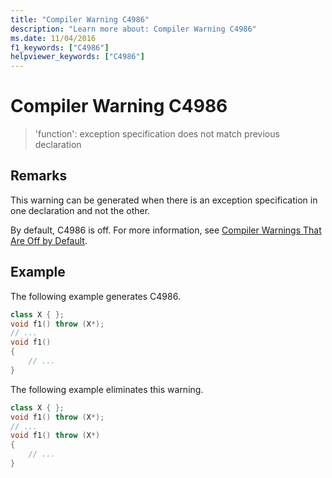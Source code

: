 ```yaml
---
title: "Compiler Warning C4986"
description: "Learn more about: Compiler Warning C4986"
ms.date: 11/04/2016
f1_keywords: ["C4986"]
helpviewer_keywords: ["C4986"]
---
```

# Compiler Warning C4986

> 'function': exception specification does not match previous declaration

## Remarks

This warning can be generated when there is an exception specification in one declaration and not the other.

By default, C4986 is off. For more information, see [Compiler Warnings That Are Off by Default](../../preprocessor/compiler-warnings-that-are-off-by-default.md).

## Example

The following example generates C4986.

```cpp
class X { };
void f1() throw (X*);
// ...
void f1()
{
    // ...
}
```

The following example eliminates this warning.

```cpp
class X { };
void f1() throw (X*);
// ...
void f1() throw (X*)
{
    // ...
}
```
